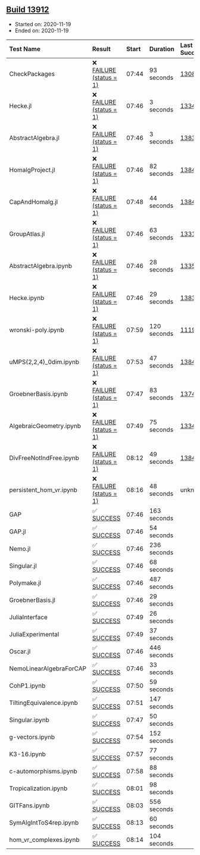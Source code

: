 ## [Build 13912](https://oscarci.mathematik.uni-kl.de/job/oscar/13912/)

* Started on: 2020-11-19
* Ended on: 2020-11-19

| Test Name    | Result | Start | Duration | Last Success | First Failure |
|:-------------|:-------|:------|:---------|:-------------|:--------------|
| CheckPackages | ❌ [FAILURE (status = 1)](https://oscarci.mathematik.uni-kl.de/job/oscar/13912/artifact/logs/build-13912/CheckPackages.log) | 07:44 | 93 seconds | [13085](https://oscarci.mathematik.uni-kl.de/job/oscar/13085/) | [13086](https://oscarci.mathematik.uni-kl.de/job/oscar/13086/) |
| Hecke.jl | ❌ [FAILURE (status = 1)](https://oscarci.mathematik.uni-kl.de/job/oscar/13912/artifact/logs/build-13912/Hecke.jl.log) | 07:46 | 3 seconds | [13341](https://oscarci.mathematik.uni-kl.de/job/oscar/13341/) | [13342](https://oscarci.mathematik.uni-kl.de/job/oscar/13342/) |
| AbstractAlgebra.jl | ❌ [FAILURE (status = 1)](https://oscarci.mathematik.uni-kl.de/job/oscar/13912/artifact/logs/build-13912/AbstractAlgebra.jl.log) | 07:46 | 3 seconds | [13837](https://oscarci.mathematik.uni-kl.de/job/oscar/13837/) | [13838](https://oscarci.mathematik.uni-kl.de/job/oscar/13838/) |
| HomalgProject.jl | ❌ [FAILURE (status = 1)](https://oscarci.mathematik.uni-kl.de/job/oscar/13912/artifact/logs/build-13912/HomalgProject.jl.log) | 07:46 | 82 seconds | [13845](https://oscarci.mathematik.uni-kl.de/job/oscar/13845/) | [13846](https://oscarci.mathematik.uni-kl.de/job/oscar/13846/) |
| CapAndHomalg.jl | ❌ [FAILURE (status = 1)](https://oscarci.mathematik.uni-kl.de/job/oscar/13912/artifact/logs/build-13912/CapAndHomalg.jl.log) | 07:48 | 44 seconds | [13845](https://oscarci.mathematik.uni-kl.de/job/oscar/13845/) | [13846](https://oscarci.mathematik.uni-kl.de/job/oscar/13846/) |
| GroupAtlas.jl | ❌ [FAILURE (status = 1)](https://oscarci.mathematik.uni-kl.de/job/oscar/13912/artifact/logs/build-13912/GroupAtlas.jl.log) | 07:46 | 63 seconds | [13311](https://oscarci.mathematik.uni-kl.de/job/oscar/13311/) | [13312](https://oscarci.mathematik.uni-kl.de/job/oscar/13312/) |
| AbstractAlgebra.ipynb | ❌ [FAILURE (status = 1)](https://oscarci.mathematik.uni-kl.de/job/oscar/13912/artifact/logs/build-13912/AbstractAlgebra.ipynb.log) | 07:46 | 28 seconds | [13355](https://oscarci.mathematik.uni-kl.de/job/oscar/13355/) | [13356](https://oscarci.mathematik.uni-kl.de/job/oscar/13356/) |
| Hecke.ipynb | ❌ [FAILURE (status = 1)](https://oscarci.mathematik.uni-kl.de/job/oscar/13912/artifact/logs/build-13912/Hecke.ipynb.log) | 07:46 | 29 seconds | [13837](https://oscarci.mathematik.uni-kl.de/job/oscar/13837/) | [13838](https://oscarci.mathematik.uni-kl.de/job/oscar/13838/) |
| wronski-poly.ipynb | ❌ [FAILURE (status = 1)](https://oscarci.mathematik.uni-kl.de/job/oscar/13912/artifact/logs/build-13912/wronski-poly.ipynb.log) | 07:59 | 120 seconds | [11192](https://oscarci.mathematik.uni-kl.de/job/oscar/11192/) | [11193](https://oscarci.mathematik.uni-kl.de/job/oscar/11193/) |
| uMPS(2,2,4)_0dim.ipynb | ❌ [FAILURE (status = 1)](https://oscarci.mathematik.uni-kl.de/job/oscar/13912/artifact/logs/build-13912/uMPS-2-2-4-_0dim.ipynb.log) | 07:53 | 47 seconds | [13841](https://oscarci.mathematik.uni-kl.de/job/oscar/13841/) | [13842](https://oscarci.mathematik.uni-kl.de/job/oscar/13842/) |
| GroebnerBasis.ipynb | ❌ [FAILURE (status = 1)](https://oscarci.mathematik.uni-kl.de/job/oscar/13912/artifact/logs/build-13912/GroebnerBasis.ipynb.log) | 07:47 | 83 seconds | [13748](https://oscarci.mathematik.uni-kl.de/job/oscar/13748/) | [13749](https://oscarci.mathematik.uni-kl.de/job/oscar/13749/) |
| AlgebraicGeometry.ipynb | ❌ [FAILURE (status = 1)](https://oscarci.mathematik.uni-kl.de/job/oscar/13912/artifact/logs/build-13912/AlgebraicGeometry.ipynb.log) | 07:49 | 75 seconds | [13341](https://oscarci.mathematik.uni-kl.de/job/oscar/13341/) | [13342](https://oscarci.mathematik.uni-kl.de/job/oscar/13342/) |
| DivFreeNotIndFree.ipynb | ❌ [FAILURE (status = 1)](https://oscarci.mathematik.uni-kl.de/job/oscar/13912/artifact/logs/build-13912/DivFreeNotIndFree.ipynb.log) | 08:12 | 49 seconds | [13845](https://oscarci.mathematik.uni-kl.de/job/oscar/13845/) | [13846](https://oscarci.mathematik.uni-kl.de/job/oscar/13846/) |
| persistent_hom_vr.ipynb | ❌ [FAILURE (status = 1)](https://oscarci.mathematik.uni-kl.de/job/oscar/13912/artifact/logs/build-13912/persistent_hom_vr.ipynb.log) | 08:16 | 48 seconds | unknown | unknown |
| GAP | ✅ [SUCCESS](https://oscarci.mathematik.uni-kl.de/job/oscar/13912/artifact/logs/build-13912/GAP.log) | 07:46 | 163 seconds |  |  |
| GAP.jl | ✅ [SUCCESS](https://oscarci.mathematik.uni-kl.de/job/oscar/13912/artifact/logs/build-13912/GAP.jl.log) | 07:46 | 54 seconds |  |  |
| Nemo.jl | ✅ [SUCCESS](https://oscarci.mathematik.uni-kl.de/job/oscar/13912/artifact/logs/build-13912/Nemo.jl.log) | 07:46 | 236 seconds |  |  |
| Singular.jl | ✅ [SUCCESS](https://oscarci.mathematik.uni-kl.de/job/oscar/13912/artifact/logs/build-13912/Singular.jl.log) | 07:46 | 68 seconds |  |  |
| Polymake.jl | ✅ [SUCCESS](https://oscarci.mathematik.uni-kl.de/job/oscar/13912/artifact/logs/build-13912/Polymake.jl.log) | 07:46 | 487 seconds |  |  |
| GroebnerBasis.jl | ✅ [SUCCESS](https://oscarci.mathematik.uni-kl.de/job/oscar/13912/artifact/logs/build-13912/GroebnerBasis.jl.log) | 07:46 | 29 seconds |  |  |
| JuliaInterface | ✅ [SUCCESS](https://oscarci.mathematik.uni-kl.de/job/oscar/13912/artifact/logs/build-13912/JuliaInterface.log) | 07:49 | 26 seconds |  |  |
| JuliaExperimental | ✅ [SUCCESS](https://oscarci.mathematik.uni-kl.de/job/oscar/13912/artifact/logs/build-13912/JuliaExperimental.log) | 07:49 | 37 seconds |  |  |
| Oscar.jl | ✅ [SUCCESS](https://oscarci.mathematik.uni-kl.de/job/oscar/13912/artifact/logs/build-13912/Oscar.jl.log) | 07:46 | 446 seconds |  |  |
| NemoLinearAlgebraForCAP | ✅ [SUCCESS](https://oscarci.mathematik.uni-kl.de/job/oscar/13912/artifact/logs/build-13912/NemoLinearAlgebraForCAP.log) | 07:46 | 33 seconds |  |  |
| CohP1.ipynb | ✅ [SUCCESS](https://oscarci.mathematik.uni-kl.de/job/oscar/13912/artifact/logs/build-13912/CohP1.ipynb.log) | 07:50 | 59 seconds |  |  |
| TiltingEquivalence.ipynb | ✅ [SUCCESS](https://oscarci.mathematik.uni-kl.de/job/oscar/13912/artifact/logs/build-13912/TiltingEquivalence.ipynb.log) | 07:51 | 147 seconds |  |  |
| Singular.ipynb | ✅ [SUCCESS](https://oscarci.mathematik.uni-kl.de/job/oscar/13912/artifact/logs/build-13912/Singular.ipynb.log) | 07:47 | 50 seconds |  |  |
| g-vectors.ipynb | ✅ [SUCCESS](https://oscarci.mathematik.uni-kl.de/job/oscar/13912/artifact/logs/build-13912/g-vectors.ipynb.log) | 07:54 | 152 seconds |  |  |
| K3-16.ipynb | ✅ [SUCCESS](https://oscarci.mathematik.uni-kl.de/job/oscar/13912/artifact/logs/build-13912/K3-16.ipynb.log) | 07:57 | 77 seconds |  |  |
| c-automorphisms.ipynb | ✅ [SUCCESS](https://oscarci.mathematik.uni-kl.de/job/oscar/13912/artifact/logs/build-13912/c-automorphisms.ipynb.log) | 07:58 | 88 seconds |  |  |
| Tropicalization.ipynb | ✅ [SUCCESS](https://oscarci.mathematik.uni-kl.de/job/oscar/13912/artifact/logs/build-13912/Tropicalization.ipynb.log) | 08:01 | 98 seconds |  |  |
| GITFans.ipynb | ✅ [SUCCESS](https://oscarci.mathematik.uni-kl.de/job/oscar/13912/artifact/logs/build-13912/GITFans.ipynb.log) | 08:03 | 556 seconds |  |  |
| SymAlgIntToS4rep.ipynb | ✅ [SUCCESS](https://oscarci.mathematik.uni-kl.de/job/oscar/13912/artifact/logs/build-13912/SymAlgIntToS4rep.ipynb.log) | 08:13 | 60 seconds |  |  |
| hom_vr_complexes.ipynb | ✅ [SUCCESS](https://oscarci.mathematik.uni-kl.de/job/oscar/13912/artifact/logs/build-13912/hom_vr_complexes.ipynb.log) | 08:14 | 104 seconds |  |  |
